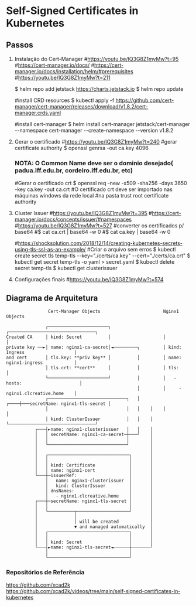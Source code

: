 # Self-Signed Certificates in Kubernetes
 
## Passos

1. Instalação do Cert-Manager
    #https://youtu.be/IQ3G8Z1myMw?t=95
    #https://cert-manager.io/docs/
    #https://cert-manager.io/docs/installation/helm/#prerequisites
    #https://youtu.be/IQ3G8Z1myMw?t=211

    $ helm repo add jetstack https://charts.jetstack.io
    $ helm repo update

    #install CRD resources
    $ kubectl apply -f https://github.com/cert-manager/cert-manager/releases/download/v1.8.2/cert-manager.crds.yaml

    #install cert-manager
    $ helm install cert-manager jetstack/cert-manager --namespace cert-manager --create-namespace --version v1.8.2   
    


2. Gerar o certificado
    #https://youtu.be/IQ3G8Z1myMw?t=240
    #gerar certificate authority
    $ openssl genrsa -out ca.key 4096

	### NOTA: O Common Name deve ser o dominio desejado( padua.iff.edu.br, cordeiro.iff.edu.br, etc)
	
    #Gerar o certificado crt 
    $ openssl req -new -x509 -sha256 -days 3650 -key ca.key -out ca.crt
    #O certificado crt deve ser importado nas máquinas windows da rede local
    #na pasta trust root certificate authority


3. Cluster Issuer 
    #https://youtu.be/IQ3G8Z1myMw?t=395
    #https://cert-manager.io/docs/concepts/issuer/#namespaces
    #https://youtu.be/IQ3G8Z1myMw?t=527
    #converter os certificados p/ base64
    #$ cat ca.crt | base64 -w 0
    #$ cat ca.key | base64 -w 0

    #https://shocksolution.com/2018/12/14/creating-kubernetes-secrets-using-tls-ssl-as-an-example/
    #Criar o arquivo sem erros
    $ kubectl create secret tls temp-tls --key="./certs/ca.key" --cert="./certs/ca.crt"
    $ kubectl get secret temp-tls -o yaml > secret.yaml
    $ kubectl delete secret temp-tls
    $ kubectl get clusterissuer


4. Configurações finais
    #https://youtu.be/IQ3G8Z1myMw?t=574
    

## Diagrama de Arquitetura

```
                Cert-Manager Objects                        Nginx1 Objects

               ┌───────────────────────┐                    ┌─────────────────────────────────┐
Created CA     │ kind: Secret          │                    │                                 │
private key ──►│ name: nginx1-ca-secret│◄─────────┐         │ kind: Ingress                   │
and cert       │ tls.key: **priv key** │          │         │ name: nginx1-ingress            │
               │ tls.crt: **cert**     │          │         │ tls:                            │
               └───────────────────────┘          │         │   - hosts:                      │
                                                  │         │     - nginx1.clcreative.home    │
               ┌──────────────────────────────┐   │    ┌────┼───secretName: nginx1-tls-secret │
               │                              │   │    │    │                                 │
               │ kind: ClusterIssuer          │   │    │    └─────────────────────────────────┘
           ┌───┤►name: nginx1-clusterissuer   │   │    │
           │   │ secretName: nginx1-ca-secret─┼───┘    │
           │   │                              │        │
           │   └──────────────────────────────┘        │
           │                                           │
           │   ┌───────────────────────────────┐       │
           │   │                               │       │
           │   │ kind: Certificate             │       │
           │   │ name: nginx1-cert             │       │
           └───┼─issuerRef:                    │       │
               │   name: nginx1-clusterissuer  │       │
               │   kind: ClusterIssuer         │       │
               │ dnsNames:                     │       │
               │   - nginx1.clcreative.home    │       │
           ┌───┼─secretName: nginx1-tls-secret │       │
           │   │                               │       │
           │   └──────────┬────────────────────┘       │
           │              │                            │
           │              │ will be created            │
           │              ▼ and managed automatically  │
           │   ┌───────────────────────────────┐       │
           │   │                               │       │
           │   │ kind: Secret                  │       │
           └───┤►name: nginx1-tls-secret◄──────┼───────┘
               │                               │
               └───────────────────────────────┘
```



### Repositórios de Referência
https://github.com/xcad2k
https://github.com/xcad2k/videos/tree/main/self-signed-certificates-in-kubernetes
